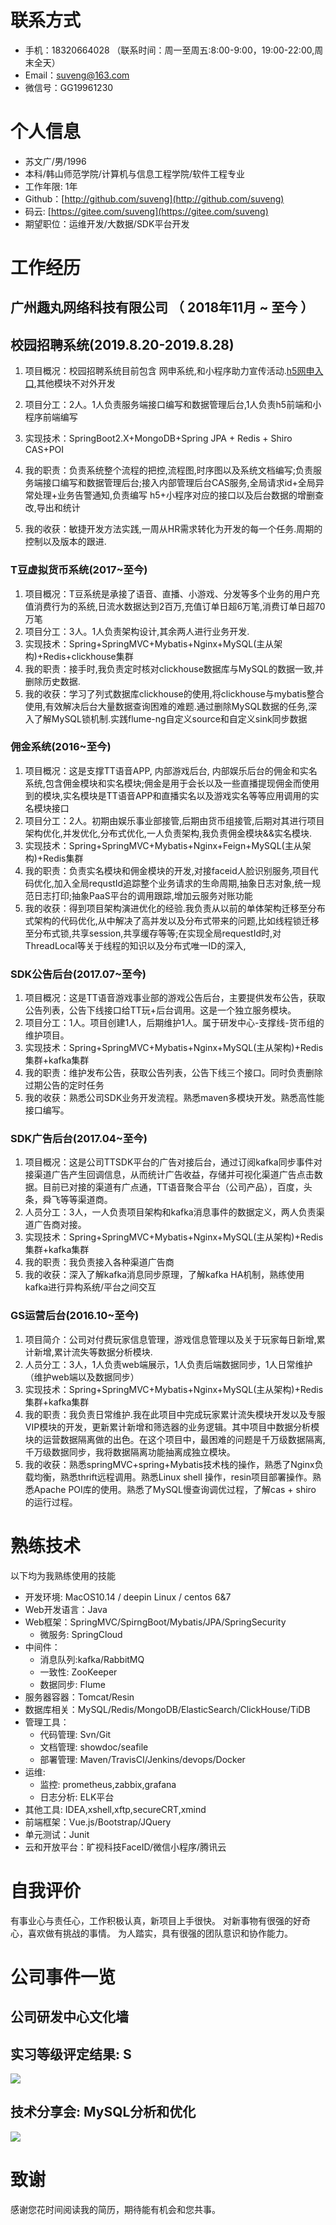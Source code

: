 # 联系方式


- 手机：18320664028  （联系时间：周一至周五:8:00-9:00，19:00-22:00,周末全天）
- Email：suveng@163.com 
- 微信号：GG19961230


# 个人信息

 - 苏文广/男/1996 
 - 本科/韩山师范学院/计算机与信息工程学院/软件工程专业
 - 工作年限: 1年
 - Github：[http://github.com/suveng](http://github.com/suveng) 
 - 码云: [https://gitee.com/suveng](https://gitee.com/suveng)
 - 期望职位：运维开发/大数据/SDK平台开发


# 工作经历

## 广州趣丸网络科技有限公司 （ 2018年11月 ~ 至今 ）

## 校园招聘系统(2019.8.20-2019.8.28)

1. 项目概况：校园招聘系统目前包含 网申系统,和小程序助力宣传活动.[h5网申入口](http://game-lyact.ttwanjia.com/campus_front/formInfo.html),其他模块不对外开发

2. 项目分工：2人。1人负责服务端接口编写和数据管理后台,1人负责h5前端和小程序前端编写

3. 实现技术：SpringBoot2.X+MongoDB+Spring JPA + Redis + Shiro CAS+POI

4. 我的职责：负责系统整个流程的把控,流程图,时序图以及系统文档编写;负责服务端接口编写和数据管理后台;接入内部管理后台CAS服务,全局请求id+全局异常处理+业务告警通知,负责编写 h5+小程序对应的接口以及后台数据的增删查改,导出和统计

5. 我的收获：敏捷开发方法实践,一周从HR需求转化为开发的每一个任务.周期的控制以及版本的跟进.



###  T豆虚拟货币系统(2017~至今)

1. 项目概况：T豆系统是承接了语音、直播、小游戏、分发等多个业务的用户充值消费行为的系统,日流水数据达到2百万,充值订单日超6万笔,消费订单日超70万笔
2. 项目分工：3人。1人负责架构设计,其余两人进行业务开发.
3. 实现技术：Spring+SpringMVC+Mybatis+Nginx+MySQL(主从架构)+Redis+clickhouse集群
4. 我的职责：接手时,我负责定时核对clickhouse数据库与MySQL的数据一致,并删除历史数据.
5. 我的收获：学习了列式数据库clickhouse的使用,将clickhouse与mybatis整合使用,有效解决后台大量数据查询困难的难题.通过删除MySQL数据的任务,深入了解MySQL锁机制.实践flume-ng自定义source和自定义sink同步数据

### 佣金系统(2016~至今)

1. 项目概况：这是支撑TT语音APP, 内部游戏后台, 内部娱乐后台的佣金和实名系统,包含佣金模块和实名模块;佣金是用于会长以及一些直播提现佣金而使用到的模块,实名模块是TT语音APP和直播实名以及游戏实名等等应用调用的实名模块接口
2. 项目分工：2人。初期由娱乐事业部接管,后期由货币组接管,后期对其进行项目架构优化,并发优化,分布式优化,一人负责架构,我负责佣金模块&&实名模块.
3. 实现技术：Spring+SpringMVC+Mybatis+Nginx+Feign+MySQL(主从架构)+Redis集群
4. 我的职责：负责实名模块和佣金模块的开发,对接faceid人脸识别服务,项目代码优化,加入全局requstId追踪整个业务请求的生命周期,抽象日志对象,统一规范日志打印;抽象PaaS平台的调用跟踪,增加云服务对账功能
5. 我的收获：得到项目架构演进优化的经验.我负责从以前的单体架构迁移至分布式架构的代码优化,从中解决了高并发以及分布式带来的问题,比如线程锁迁移至分布式锁,共享session,共享缓存等等;在实现全局requestId时,对ThreadLocal等关于线程的知识以及分布式唯一ID的深入,

### SDK公告后台(2017.07~至今)
1. 项目概况：这是TT语音游戏事业部的游戏公告后台，主要提供发布公告，获取公告列表，公告下线接口给TT玩+后台调用。这是一个独立服务模块。
2. 项目分工：1人。项目创建1人，后期维护1人。属于研发中心-支撑线-货币组的维护项目。
3. 实现技术：Spring+SpringMVC+Mybatis+Nginx+MySQL(主从架构)+Redis集群+kafka集群
4. 我的职责：维护发布公告，获取公告列表，公告下线三个接口。同时负责删除过期公告的定时任务
5.  我的收获：熟悉公司SDK业务开发流程。熟悉maven多模块开发。熟悉高性能接口编写。

### SDK广告后台(2017.04~至今)
1. 项目概况：这是公司TTSDK平台的广告对接后台，通过订阅kafka同步事件对接渠道广告产生回调信息，从而统计广告收益，存储并可视化渠道广告点击数据。目前已对接的渠道有广点通，TT语音聚合平台（公司产品），百度，头条，舜飞等等渠道商。
2. 人员分工：3人，一人负责项目架构和kafka消息事件的数据定义，两人负责渠道广告商对接。
3. 实现技术：Spring+SpringMVC+Mybatis+Nginx+MySQL(主从架构)+Redis集群+kafka集群
4. 我的职责：我负责接入各种渠道广告商
5. 我的收获：深入了解kafka消息同步原理，了解kafka HA机制，熟练使用kafka进行异构系统/平台之间交互

### GS运营后台(2016.10~至今)
1. 项目简介：公司对付费玩家信息管理，游戏信息管理以及关于玩家每日新增,累计新增,累计流失等数据分析模块.
2. 人员分工：3人，1人负责web端展示，1人负责后端数据同步，1人日常维护（维护web端以及数据同步）
3. 实现技术：Spring+SpringMVC+Mybatis+Nginx+MySQL(主从架构)+Redis集群+kafka集群
4. 我的职责：我负责日常维护.我在此项目中完成玩家累计流失模块开发以及专服VIP模块的开发，更新累计新增和筛选器的业务逻辑。其中项目中数据分析模块的运营数据隔离做的出色。在这个项目中，最困难的问题是千万级数据隔离,千万级数据同步，我将数据隔离功能抽离成独立模块。
5. 我的收获：熟悉springMVC+spring+Mybatis技术栈的操作，熟悉了Nginx负载均衡，熟悉thrift远程调用。熟悉Linux shell 操作，resin项目部署操作。熟悉Apache POI库的使用。熟悉了MySQL慢查询调优过程，了解cas + shiro 的运行过程。
# 熟练技术

以下均为我熟练使用的技能

- 开发环境: MacOS10.14 / deepin Linux / centos 6&7
- Web开发语言：Java
- Web框架：SpringMVC/SpirngBoot/Mybatis/JPA/SpringSecurity
  - 微服务: SpringCloud 
- 中间件：
  - 消息队列:kafka/RabbitMQ
  - 一致性: ZooKeeper
  - 数据同步: Flume
- 服务器容器：Tomcat/Resin
- 数据库相关：MySQL/Redis/MongoDB/ElasticSearch/ClickHouse/TiDB
- 管理工具：
  - 代码管理: Svn/Git
  - 文档管理: showdoc/seafile
  - 部署管理: Maven/TravisCI/Jenkins/devops/Docker
- 运维:
  - 监控: prometheus,zabbix,grafana
  - 日志分析: ELK平台
- 其他工具:  IDEA,xshell,xftp,secureCRT,xmind
- 前端框架：Vue.js/Bootstrap/JQuery
- 单元测试：Junit
- 云和开放平台：旷视科技FaceID/微信小程序/腾讯云

# 自我评价
有事业心与责任心，工作积极认真，新项目上手很快。
对新事物有很强的好奇心，喜欢做有挑战的事情。
为人踏实，具有很强的团队意识和协作能力。

# 公司事件一览

## 公司研发中心文化墙

## 实习等级评定结果: S

![](http://ww1.sinaimg.cn/large/006jIRTegy1g4bcwlnei3j313z0o4tfn.jpg)

## 技术分享会: MySQL分析和优化

![](http://ww1.sinaimg.cn/large/006jIRTegy1g4bczkahlhj312a0or4p6.jpg)

# 致谢
感谢您花时间阅读我的简历，期待能有机会和您共事。

